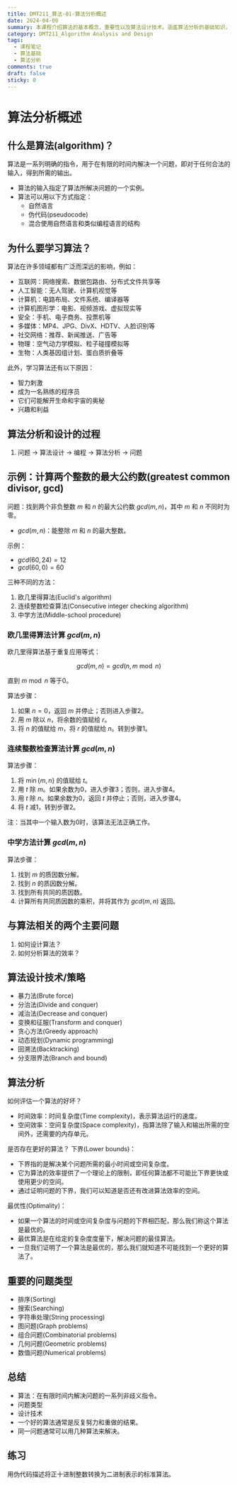 ```yaml
---
title: DMT211_算法-01-算法分析概述
date: 2024-04-09
summary: 本课程介绍算法的基本概念、重要性以及算法设计技术。涵盖算法分析的基础知识，包括时间效率、空间效率、最优性等核心概念，以及常见的问题类型如排序、搜索、字符串处理等。
category: DMT211_Algorithm Analysis and Design
tags:
  - 课程笔记
  - 算法基础
  - 算法分析
comments: true
draft: false
sticky: 0
---
```

# 算法分析概述

## 什么是算法(algorithm)？

算法是一系列明确的指令，用于在有限的时间内解决一个问题，即对于任何合法的输入，得到所需的输出。
- 算法的输入指定了算法所解决问题的一个实例。
- 算法可以用以下方式指定：
  - 自然语言
  - 伪代码(pseudocode)
  - 混合使用自然语言和类似编程语言的结构

## 为什么要学习算法？

算法在许多领域都有广泛而深远的影响，例如：

- 互联网：网络搜索、数据包路由、分布式文件共享等
- 人工智能：无人驾驶、计算机视觉等
- 计算机：电路布局、文件系统、编译器等
- 计算机图形学：电影、视频游戏、虚拟现实等
- 安全：手机、电子商务、投票机等
- 多媒体：MP4、JPG、DivX、HDTV、人脸识别等
- 社交网络：推荐、新闻推送、广告等
- 物理：空气动力学模拟、粒子碰撞模拟等
- 生物：人类基因组计划、蛋白质折叠等

此外，学习算法还有以下原因：

- 智力刺激
- 成为一名熟练的程序员
- 它们可能解开生命和宇宙的奥秘
- 兴趣和利益

## 算法分析和设计的过程

1. 问题 -> 算法设计 -> 编程 -> 算法分析 -> 问题

## 示例：计算两个整数的最大公约数(greatest common divisor, gcd)

问题：找到两个非负整数 $m$ 和 $n$ 的最大公约数 $gcd(m,n)$，其中 $m$ 和 $n$ 不同时为零。

- $gcd(m,n)$：能整除 $m$ 和 $n$ 的最大整数。

示例：
- $gcd(60,24) = 12$
- $gcd(60,0) = 60$

三种不同的方法：
1. 欧几里得算法(Euclid's algorithm)
2. 连续整数检查算法(Consecutive integer checking algorithm)
3. 中学方法(Middle-school procedure)

### 欧几里得算法计算 $gcd(m,n)$

欧几里得算法基于重复应用等式：

$$
gcd(m,n) = gcd(n, m \bmod n)
$$

直到 $m \bmod n$ 等于0。

算法步骤：
1. 如果 $n=0$，返回 $m$ 并停止；否则进入步骤2。
2. 用 $m$ 除以 $n$，将余数的值赋给 $r$。
3. 将 $n$ 的值赋给 $m$，将 $r$ 的值赋给 $n$。转到步骤1。

### 连续整数检查算法计算 $gcd(m,n)$

算法步骤：
1. 将 $\min\{m,n\}$ 的值赋给 $t$。
2. 用 $t$ 除 $m$。如果余数为0，进入步骤3；否则，进入步骤4。
3. 用 $t$ 除 $n$。如果余数为0，返回 $t$ 并停止；否则，进入步骤4。
4. 将 $t$ 减1，转到步骤2。

注：当其中一个输入数为0时，该算法无法正确工作。

### 中学方法计算 $gcd(m,n)$

算法步骤：
1. 找到 $m$ 的质因数分解。
2. 找到 $n$ 的质因数分解。
3. 找到所有共同的质因数。
4. 计算所有共同质因数的乘积，并将其作为 $gcd(m,n)$ 返回。

## 与算法相关的两个主要问题

1. 如何设计算法？
2. 如何分析算法的效率？

## 算法设计技术/策略

- 暴力法(Brute force)
- 分治法(Divide and conquer)
- 减治法(Decrease and conquer)
- 变换和征服(Transform and conquer)
- 贪心方法(Greedy approach)
- 动态规划(Dynamic programming)
- 回溯法(Backtracking)
- 分支限界法(Branch and bound)

## 算法分析

如何评估一个算法的好坏？
- 时间效率：时间复杂度(Time complexity)，表示算法运行的速度。
- 空间效率：空间复杂度(Space complexity)，指算法除了输入和输出所需的空间外，还需要的内存单元。

是否存在更好的算法？
下界(Lower bounds)：
- 下界指的是解决某个问题所需的最小时间或空间复杂度。
- 它为算法的效率提供了一个理论上的限制，即任何算法都不可能比下界更快或使用更少的空间。
- 通过证明问题的下界，我们可以知道是否还有改进算法效率的空间。

最优性(Optimality)：
- 如果一个算法的时间或空间复杂度与问题的下界相匹配，那么我们称这个算法是最优的。
- 最优算法是在给定的复杂度度量下，解决问题的最佳算法。
- 一旦我们证明了一个算法是最优的，那么我们就知道不可能找到一个更好的算法了。

## 重要的问题类型

- 排序(Sorting)
- 搜索(Searching)
- 字符串处理(String processing)
- 图问题(Graph problems)
- 组合问题(Combinatorial problems)
- 几何问题(Geometric problems)
- 数值问题(Numerical problems)

## 总结

- 算法：在有限时间内解决问题的一系列非歧义指令。
- 问题类型
- 设计技术
- 一个好的算法通常是反复努力和重做的结果。
- 同一问题通常可以用几种算法来解决。

## 练习

用伪代码描述将正十进制整数转换为二进制表示的标准算法。